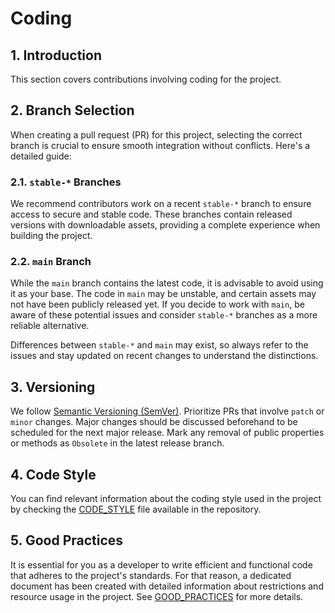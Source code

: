 # Coding

## 1. Introduction

This section covers contributions involving coding for the project.

## 2. Branch Selection

When creating a pull request (PR) for this project, selecting the correct branch is crucial to ensure smooth integration without conflicts. Here's a detailed guide:

### 2.1. `stable-*` Branches

We recommend contributors work on a recent `stable-*` branch to ensure access to secure and stable code. These branches contain released versions with downloadable assets, providing a complete experience when building the project.

### 2.2. `main` Branch

While the `main` branch contains the latest code, it is advisable to avoid using it as your base. The code in `main` may be unstable, and certain assets may not have been publicly released yet. If you decide to work with `main`, be aware of these potential issues and consider `stable-*` branches as a more reliable alternative.

Differences between `stable-*` and `main` may exist, so always refer to the issues and stay updated on recent changes to understand the distinctions.

## 3. Versioning

We follow [Semantic Versioning (SemVer)](https://semver.org/). Prioritize PRs that involve `patch` or `minor` changes. Major changes should be discussed beforehand to be scheduled for the next major release. Mark any removal of public properties or methods as `Obsolete` in the latest release branch.

## 4. Code Style

You can find relevant information about the coding style used in the project by checking the [CODE_STYLE](./CODE_STYLE.md) file available in the repository.

## 5. Good Practices

It is essential for you as a developer to write efficient and functional code that adheres to the project's standards. For that reason, a dedicated document has been created with detailed information about restrictions and resource usage in the project. See [GOOD_PRACTICES](./GOOD_PRACTICES.md) for more details.

